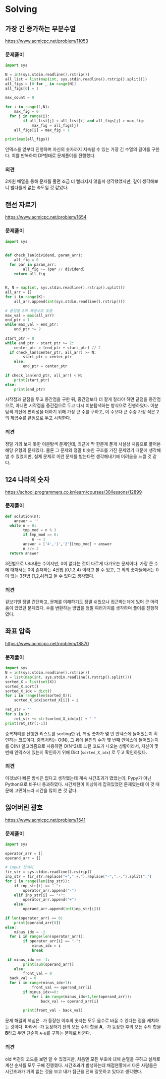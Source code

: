 ﻿
# Solving﻿  

## 가장 긴 증가하는 부분수열
https://www.acmicpc.net/problem/11053
### 문제풀이  
```python  
import sys  
  
N = int(sys.stdin.readline().rstrip())  
all_list = list(map(int, sys.stdin.readline().rstrip().split()))  
all_figs = [0 for _ in range(N)]  
all_figs[0] = 1  
  
max_count = 0  
  
for i in range(1,N):  
    max_fig = 0  
  for j in range(i):  
        if all_list[j] < all_list[i] and all_figs[j] > max_fig:  
            max_fig = all_figs[j]  
    all_figs[i] = max_fig + 1  
  
print(max(all_figs))
```  
인덱스를 앞부터 진행하며 자신의 숫자까지 지속될 수 있는 가장 긴 수열의 길이를 구한다. 이를 반복하여 DP형태로 문제풀이를 진행했다.

### 의견  
2차원 배열을 통해 문제를 풀면 조금 더 빨라지지 않을까 생각했었지만, 깊이 생각해보니 별다를게 없는 속도일 것 같았다. 


## 랜선 자르기
https://www.acmicpc.net/problem/1654
### 문제풀이  
```python  
import sys  
  
  
def check_lan(dividend, param_arr):  
    all_fig = 0  
  for par in param_arr:  
        all_fig += (par // dividend)  
    return all_fig  
  
  
K, N = map(int, sys.stdin.readline().rstrip().split())  
all_arr = []  
for i in range(K):  
    all_arr.append(int(sys.stdin.readline().rstrip()))  
  
# 끝점을 2의 제곱수로 맞춤  
max_val = max(all_arr)  
end_ptr = 1  
while max_val > end_ptr:  
    end_ptr *= 2  
  
start_ptr = 0  
while end_ptr - start_ptr >= 2:  
    center_ptr = (end_ptr + start_ptr) // 2  
  if check_lan(center_ptr, all_arr) >= N:  
        start_ptr = center_ptr  
    else:  
        end_ptr = center_ptr  
  
if check_lan(end_ptr, all_arr) < N:  
    print(start_ptr)  
else:  
    print(end_ptr)
```  
시작점과 끝점을 두고 중간점을 구한 뒤, 중간점보다 더 잘게 잘라야 하면 끝점을 중간점으로, 아니면 시작점을 중간점으로 두고 다시 이분탐색하는 방식으로 진행하였다. 이분탐색 계산에 편리성을 더하기 위해 가장 큰 수를 구하고, 이 수보다 큰 수중 가장 작은 2의 제곱수를 끝점으로 두고 시작한다.

### 의견  
정말 거의 보지 못한 이분탐색 문제인데, 최근에 딱 한문제 푼게 사실상 처음으로 풀어본 해당 유형의 문제였다. 물론 그 문제와 정말 비슷한 구조를 가진 문제였기 때문에 생각해낼 수 있었지만, 실제 문제로 이런 문제를 받는다면 생각해내기에 어려움을 느낄 것 같다.


## 124 나라의 숫자
https://school.programmers.co.kr/learn/courses/30/lessons/12899
### 문제풀이  
```python  
def solution(n):  
    answer = ''  
  while n > 0:  
        tmp_mod = n % 3  
        if tmp_mod == 0:  
            n -= 1  
        answer = ['4','1','2'][tmp_mod] + answer  
        n //= 3  
  return answer
```  
3진법으로 나타내는 수이지만, 0이 없다는 것이 다르게 다가오는 문제이다. 가장 큰 수에 대해서는 0이 존재하는 4진법 (0,1,2,4) 이라고 볼 수 있고, 그 외의 숫자들에서는 0이 없는 3진법 (1,2,4)라고 둘 수 있다고 생각했다. 

### 의견  
겉보기엔 정말 간단하고, 문제를 이해하기도 정말 쉬웠으나 접근하는데에 있어 큰 어려움이 있었던 문제였다. 수를 변환하는 방법을 정말 여러가지를 생각하며 풀이를 진행하였다.


## 좌표 압축
https://www.acmicpc.net/problem/18870
### 문제풀이  
```python  
import sys  
N = int(sys.stdin.readline().rstrip())  
X = list(map(int, sys.stdin.readline().rstrip().split()))  
sorted_X = list(set(X))  
sorted_X.sort()  
sorted_X_idx = dict()  
for i in range(len(sorted_X)):  
    sorted_X_idx[sorted_X[i]] = i  
  
ret_str = ''  
for x in X:  
    ret_str += str(sorted_X_idx[x]) + " "  
print(ret_str[:-1])
```  
중복처리를 진행한 리스트를 sorting한 뒤, 특정 숫자가 몇 번 인덱스에 들어있는지 확인하는 코드이다. 중복처리는 O(N), 그 뒤에 본인의 수가 몇 번째 인덱스에 들어있는지를 O(N) 알고리즘으로 사용하면 O(N^2)로 느린 코드가 나오는 상황이라서, 자신이 몇 번째 인덱스에 있는지 확인하기 위해 Dict (`sorted_X_idx`) 로 두고 확인하였다. 

### 의견  
이것보다 빠른 방식은 없다고 생각했는데 계속 시간초과가 떴었는데, Pypy가 아닌 Python으로 바꾸니 통과하였다. 시간제한이 이상하게 잡혀있었던 문제였는데 이 것 때문에 고민하느라 시간을 많이 쓴 것 같다.



## 잃어버린 괄호
https://www.acmicpc.net/problem/1541
### 문제풀이  
```python  
import sys  
  
operator_arr = []  
operand_arr = []  
  
# input 전처리  
fir_str = sys.stdin.readline().rstrip()  
inp_str = fir_str.replace("+",".+.").replace("-",".-.").split(".")  
for i in range(len(inp_str)):  
    if inp_str[i] == "-":  
        operator_arr.append("-")  
    elif inp_str[i] == "+":  
        operator_arr.append("+")  
    else:  
        operand_arr.append(int(inp_str[i]))  
  
if len(operator_arr) == 0:  
    print(operand_arr[0])  
else:  
    minus_idx = -1  
  for i in range(len(operator_arr)):  
        if operator_arr[i] == "-":  
            minus_idx = i  
            break  
  
 if minus_idx == -1:  
        print(sum(operand_arr))  
    else:  
        front_val = 0  
  back_val = 0  
  for i in range(minus_idx+1):  
            front_val += operand_arr[i]  
        if minus_idx>=0:  
            for i in range(minus_idx+1,len(operand_arr)):  
                back_val += operand_arr[i]  
  
        print(front_val - back_val)
```  
문제 해결의 핵심은 `-`가 등장한 이후의 숫자는 모두 음수로 바꿀 수 있다는 점을 캐치하는 것이다. 따라서 -가 등장하기 전의 모든 수의 합을 **A**, -가 등장한 후의 모든 수의 합을 **B**라고 두면 단순히 `A-B`를 구하는 문제로 바뀐다.

### 의견
old 버젼의 코드를 보면 알 수 있겠지만, 처음엔 모든 부호에 대해 순열을 구하고 실제로 계산 순서를 모두 구해 진행했다. 시간초과가 발생하는데 채점현황에서 다른 사람들은 시간초과가 거의 없는 것을 보고 내가 접근을 전혀 잘못하고 있다고 생각했다.


